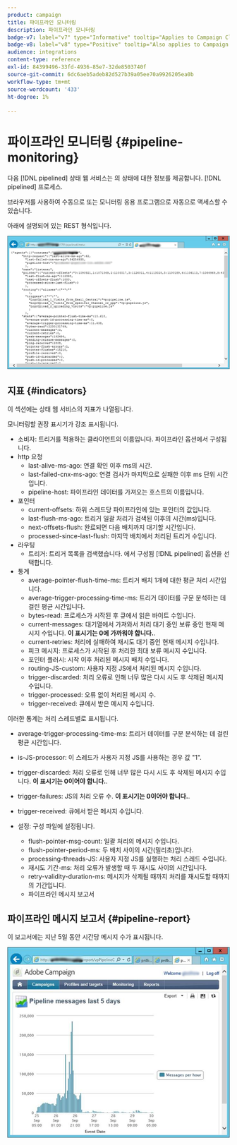 ```yaml
---
product: campaign
title: 파이프라인 모니터링
description: 파이프라인 모니터링
badge-v7: label="v7" type="Informative" tooltip="Applies to Campaign Classic v7"
badge-v8: label="v8" type="Positive" tooltip="Also applies to Campaign v8"
audience: integrations
content-type: reference
exl-id: 84399496-33fd-4936-85e7-32de8503740f
source-git-commit: 6dc6aeb5adeb82d527b39a05ee70a9926205ea0b
workflow-type: tm+mt
source-wordcount: '433'
ht-degree: 1%

---
```


# 파이프라인 모니터링 {#pipeline-monitoring}



다음 [!DNL pipelined] 상태 웹 서비스는 의 상태에 대한 정보를 제공합니다. [!DNL pipelined] 프로세스.

브라우저를 사용하여 수동으로 또는 모니터링 응용 프로그램으로 자동으로 액세스할 수 있습니다.

아래에 설명되어 있는 REST 형식입니다.

![](assets/triggers_8.png)

## 지표 {#indicators}

이 섹션에는 상태 웹 서비스의 지표가 나열됩니다.

모니터링할 권장 표시기가 강조 표시됩니다.

* 소비자: 트리거를 적용하는 클라이언트의 이름입니다. 파이프라인 옵션에서 구성됩니다.
* http 요청
   * last-alive-ms-ago: 연결 확인 이후 ms의 시간.
   * last-failed-cnx-ms-ago: 연결 검사가 마지막으로 실패한 이후 ms 단위 시간입니다.
   * pipeline-host: 파이프라인 데이터를 가져오는 호스트의 이름입니다.
* 포인터
   * current-offsets: 하위 스레드당 파이프라인에 있는 포인터의 값입니다.
   * last-flush-ms-ago: 트리거 일괄 처리가 검색된 이후의 시간(ms)입니다.
   * next-offsets-flush: 완료되면 다음 배치까지 대기할 시간입니다.
   * processed-since-last-flush: 마지막 배치에서 처리된 트리거 수입니다.
* 라우팅
   * 트리거: 트리거 목록을 검색했습니다. 에서 구성됨 [!DNL pipelined] 옵션을 선택합니다.
* 통계
   * average-pointer-flush-time-ms: 트리거 배치 1개에 대한 평균 처리 시간입니다.
   * average-trigger-processing-time-ms: 트리거 데이터를 구문 분석하는 데 걸린 평균 시간입니다.
   * bytes-read: 프로세스가 시작된 후 큐에서 읽은 바이트 수입니다.
   * current-messages: 대기열에서 가져와서 처리 대기 중인 보류 중인 현재 메시지 수입니다. **이 표시기는 0에 가까워야 합니다.**.
   * current-retries: 처리에 실패하여 재시도 대기 중인 현재 메시지 수입니다.
   * 피크 메시지: 프로세스가 시작된 후 처리한 최대 보류 메시지 수입니다.
   * 포인터 플러시: 시작 이후 처리된 메시지 배치 수입니다.
   * routing-JS-custom: 사용자 지정 JS에서 처리된 메시지 수입니다.
   * trigger-discarded: 처리 오류로 인해 너무 많은 다시 시도 후 삭제된 메시지 수입니다.
   * trigger-processed: 오류 없이 처리된 메시지 수.
   * trigger-received: 큐에서 받은 메시지 수입니다.

이러한 통계는 처리 스레드별로 표시됩니다.

* average-trigger-processing-time-ms: 트리거 데이터를 구문 분석하는 데 걸린 평균 시간입니다.
* is-JS-processor: 이 스레드가 사용자 지정 JS를 사용하는 경우 값 &quot;1&quot;.
* trigger-discarded: 처리 오류로 인해 너무 많은 다시 시도 후 삭제된 메시지 수입니다. **이 표시기는 0이어야 합니다.**.
* trigger-failures: JS의 처리 오류 수. **이 표시기는 0이어야 합니다.**.
* trigger-received: 큐에서 받은 메시지 수입니다.

* 설정: 구성 파일에 설정됩니다.
   * flush-pointer-msg-count: 일괄 처리의 메시지 수입니다.
   * flush-pointer-period-ms: 두 배치 사이의 시간(밀리초)입니다.
   * processing-threads-JS: 사용자 지정 JS를 실행하는 처리 스레드 수입니다.
   * 재시도 기간-ms: 처리 오류가 발생할 때 두 재시도 사이의 시간입니다.
   * retry-validity-duration-ms: 메시지가 삭제될 때까지 처리를 재시도할 때까지의 기간입니다.
   * 파이프라인 메시지 보고서

## 파이프라인 메시지 보고서 {#pipeline-report}

이 보고서에는 지난 5일 동안 시간당 메시지 수가 표시됩니다.

![](assets/triggers_9.png)
